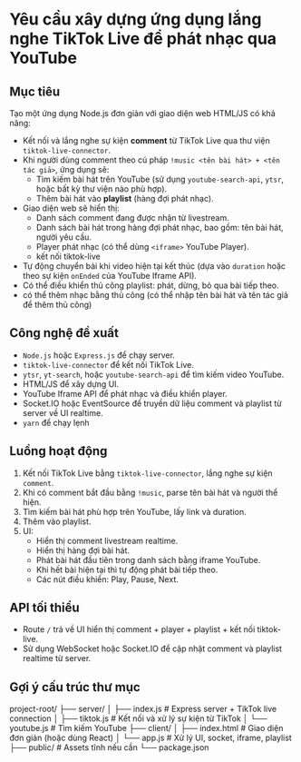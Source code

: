 # Yêu cầu xây dựng ứng dụng lắng nghe TikTok Live để phát nhạc qua YouTube

## Mục tiêu
Tạo một ứng dụng Node.js đơn giản với giao diện web  HTML/JS có khả năng:
- Kết nối và lắng nghe sự kiện **comment** từ TikTok Live qua thư viện `tiktok-live-connector`.
- Khi người dùng comment theo cú pháp `!music <tên bài hát> + <tên tác giả>`, ứng dụng sẽ:
  - Tìm kiếm bài hát trên YouTube (sử dụng `youtube-search-api`, `ytsr`, hoặc bất kỳ thư viện nào phù hợp).
  - Thêm bài hát vào **playlist** (hàng đợi phát nhạc).
- Giao diện web sẽ hiển thị:
  - Danh sách comment đang được nhận từ livestream.
  - Danh sách bài hát trong hàng đợi phát nhạc, bao gồm: tên bài hát, người yêu cầu.
  - Player phát nhạc (có thể dùng `<iframe>` YouTube Player).
  - kết nối tiktok-live
- Tự động chuyển bài khi video hiện tại kết thúc (dựa vào `duration` hoặc theo sự kiện `onEnded` của YouTube Iframe API).
- Có thể điều khiển thủ công playlist: phát, dừng, bỏ qua bài tiếp theo.
- có thể thêm nhạc bằng thủ công (có thể nhập tên bài hát và tên tác giả để thêm thủ công)

## Công nghệ đề xuất
- `Node.js` hoặc `Express.js` để chạy server.
- `tiktok-live-connector` để kết nối TikTok Live.
- `ytsr`, `yt-search`, hoặc `youtube-search-api` để tìm kiếm video YouTube.
- HTML/JS để xây dựng UI.
- YouTube Iframe API để phát nhạc và điều khiển player.
- Socket.IO hoặc EventSource để truyền dữ liệu comment và playlist từ server về UI realtime.
- `yarn`  để chạy lẹnh

## Luồng hoạt động
1. Kết nối TikTok Live bằng `tiktok-live-connector`, lắng nghe sự kiện `comment`.
2. Khi có comment bắt đầu bằng `!music`, parse tên bài hát và người thể hiện.
3. Tìm kiếm bài hát phù hợp trên YouTube, lấy link và duration.
4. Thêm vào playlist.
5. UI:
    - Hiển thị comment livestream realtime.
    - Hiển thị hàng đợi bài hát.
    - Phát bài hát đầu tiên trong danh sách bằng iframe YouTube.
    - Khi hết bài hiện tại thì tự động phát bài tiếp theo.
    - Các nút điều khiển: Play, Pause, Next.

## API tối thiểu
- Route `/` trả về UI hiển thị comment + player + playlist + kết nối tiktok-live.
- Sử dụng WebSocket hoặc Socket.IO để cập nhật comment và playlist realtime từ server.

## Gợi ý cấu trúc thư mục
project-root/
├── server/
│ ├── index.js # Express server + TikTok live connection
│ ├── tiktok.js # Kết nối và xử lý sự kiện từ TikTok
│ └── youtube.js # Tìm kiếm YouTube
├── client/
│ ├── index.html # Giao diện đơn giản (hoặc dùng React)
│ └── app.js # Xử lý UI, socket, iframe, playlist
├── public/ # Assets tĩnh nếu cần
└── package.json